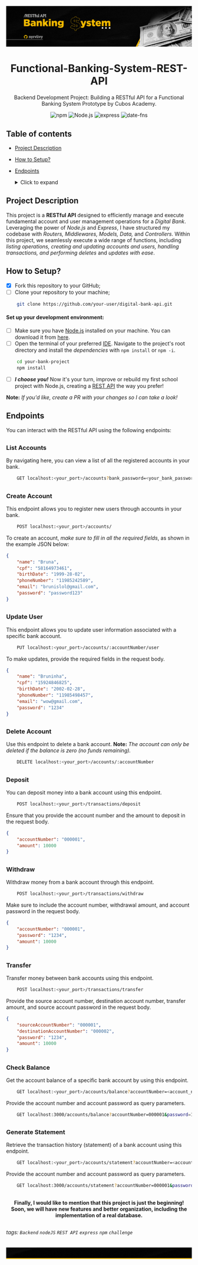 <div align="center">
  <img alt="GitHub Banner" src="./assets/images/bank-banner2.jpg">
</div>

<h1 align="center">Functional-Banking-System-REST-API</h1>
<p align="center">Backend Development Project: Building a RESTful API for a Functional Banking System Prototype by Cubos Academy.</p>

<div align="center">
  
  ![npm](https://img.shields.io/badge/npm-v10.1.0-blue)
  ![Node.js](https://img.shields.io/badge/Node.js-v18.18.0-green)
  ![express](https://img.shields.io/badge/express-v4.18.2-brightgreen)
  ![date-fns](https://img.shields.io/badge/date--fns-v2.30.0-blue)
  
</div>

##

## Table of contents

* [Project Description](#project-description)
* [How to Setup?](#how-to-setup)
* [Endpoints](#endpoints)
    <details>
    <summary>Click to expand</summary>

  - [List Accounts](#list-accounts)
  - [Create Account](#create-account)
  - [Update User](#update-user)
  - [Delete Account](#delete-account)
  - [Deposit](#deposit)
  - [Withdraw](#withdraw)
  - [Transfer](#transfer)
  - [Check Balance](#check-balance)
  - [Generate Statement](#generate-statement)

  </details>
  
##

## Project Description

This project is a **RESTful API** designed to efficiently manage and execute fundamental account and user management operations for a _Digital Bank_. Leveraging the power of *Node.js* and *Express*, I have structured my codebase with _Routers, Middlewares, Models, Data,_ and _Controllers_. Within this project, we seamlessly execute a wide range of functions, including _listing operations, creating and updating accounts and users, handling transactions, and performing deletes_ and _updates with ease_.

##

## How to Setup?

- [x] Fork this repository to your GitHub;
- [ ] Clone your repository to your machine;
      
```bash
    git clone https://github.com/your-user/digital-bank-api.git
```

#### Set up your development environment:
- [ ] Make sure you have [Node.js](https://nodejs.org/) installed on your machine. You can download it from [here](https://nodejs.org/).
- [ ] Open the terminal of your preferred [IDE](https://www.codecademy.com/article/what-is-an-ide). Navigate to the project's root directory and install the _dependencies_ with `npm install` or `npm -i`.
```bash
    cd your-bank-project
    npm install
```
- [ ] _**I choose you!**_ Now it's your turn, improve or rebuild my first school project with Node.js, creating a [REST API](https://www.redhat.com/en/topics/api/what-is-a-rest-api) the way you prefer!

**Note:** _If you'd like, create a PR with your changes so I can take a look!_

##

## Endpoints

You can interact with the RESTful API using the following endpoints:

##

### List Accounts
By navigating here, you can view a list of all the registered accounts in your bank.
```bash
    GET localhost:<your_port>/accounts?bank_password=<your_bank_password>
```
##

### Create Account

This endpoint allows you to register new users through accounts in your bank.
```bash
    POST localhost:<your_port>/accounts/
```
To create an account, _make sure to fill in all the required fields_, as shown in the example JSON below:
```json
{
    "name": "Bruna",
    "cpf": "58164973461",
    "birthDate": "1999-28-02",
    "phoneNumber": "11985242589",
    "email": "brunislol@gmail.com",
    "password": "password123"
}
```
##

### Update User

This endpoint allows you to update user information associated with a specific bank account. 
```sh
    PUT localhost:<your_port>/accounts/:accountNumber/user
```
To make updates, provide the required fields in the request body.
```json
{
    "name": "Bruninha",
    "cpf": "15924846825",
    "birthDate": "2002-02-28",
    "phoneNumber": "11985498457",
    "email": "wow@gmail.com",
    "password": "1234"
}
```
##

### Delete Account

Use this endpoint to delete a bank account. 
**Note:** _The account can only be deleted if the balance is zero (no funds remaining)._
```sh
    DELETE localhost:<your_port>/accounts/:accountNumber
```
##

### Deposit

You can deposit money into a bank account using this endpoint. 
```sh
    POST localhost:<your_port>/transactions/deposit
```
Ensure that you provide the account number and the amount to deposit in the request body.
```json
{
    "accountNumber": "000001",
    "amount": 10000
}
```
##

### Withdraw

Withdraw money from a bank account through this endpoint.
```sh
    POST localhost:<your_port>/transactions/withdraw
```
Make sure to include the account number, withdrawal amount, and account password in the request body.
```json
{
    "accountNumber": "000001",
    "password": "1234",
    "amount": 10000
}
```
##

### Transfer

Transfer money between bank accounts using this endpoint. 
```sh
    POST localhost:<your_port>/transactions/transfer
```
Provide the source account number, destination account number, transfer amount, and source account password in the request body.
```json
{
    "sourceAccountNumber": "000001",
    "destinationAccountNumber": "000002",
    "password": "1234",
    "amount": 10000
}
```
##

### Check Balance

Get the account balance of a specific bank account by using this endpoint. 
```sh
    GET localhost:<your_port>/accounts/balance?accountNumber=<account_number>&password=<account_password>
```
Provide the account number and account password as query parameters.
```sh
    GET localhost:3000/accounts/balance?accountNumber=000001&password=1234
```

##

### Generate Statement

Retrieve the transaction history (statement) of a bank account using this endpoint. 
```sh
    GET localhost:<your_port>/accounts/statement?accountNumber=<account_number>&password=<account_password>
```
Provide the account number and account password as query parameters.
```sh
    GET localhost:3000/accounts/statement?accountNumber=000001&password=1234
```

##

<div align="center">
  
  **Finally, I would like to mention that this project is just the beginning! Soon, we will have new features and better organization, including the implementation of a real database.**
  
</div>

##
    
###### tags: `Backend` `nodeJS` `REST API` `express` `npm` `challenge`

<div align="center">
  <img alt="GitHub Footer" src="./assets/images/bank-footer.jpg">
</div>

